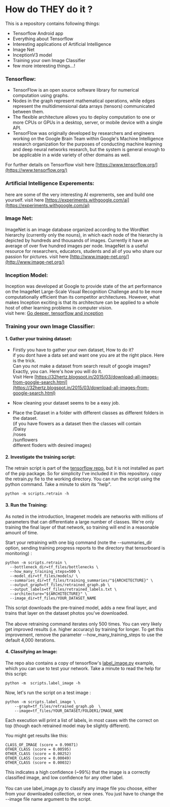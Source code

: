 # How do THEY do it ?

This is a repository contains following things:

 * Tensorflow Android app 
 * Everything about Tensorflow
 * Interesting applications of Artificial Intelligence
 * Image Net
 * InceptionV3 model
 * Training your own Image Classifier
 * few more interesting things...! 

### Tensorflow:
* TensorFlow is an open source software library for numerical computation using graphs. 
* Nodes in the graph represent mathematical operations, while  edges represent the multidimensional data arrays (tensors) communicated between them.
* The flexible architecture allows you to deploy computation to one or more CPUs or GPUs in a desktop, server, or mobile device with a single API. 
* TensorFlow was originally developed by researchers and engineers working on the Google Brain Team within Google's Machine Intelligence research organization for the purposes of conducting machine learning and deep neural networks research, but the system is general enough to be applicable in a wide variety of other domains as well. 

For further details on Tensorflow visit here [https://www.tensorflow.org/](https://www.tensorflow.org/)

### Artificial Intelligence Experements:

here are some of the very interesting AI exprements, see and build one yourself. 
  visit here [https://experiments.withgoogle.com/ai](https://experiments.withgoogle.com/ai)

### Image Net:
ImageNet is an image database organized according to the WordNet hierarchy (currently only the nouns), in which each node of the hierarchy is depicted by hundreds and thousands of images. Currently it have an average of over five hundred images per node. ImageNet is a useful resource for researchers, educators, students and all of you who share our passion for pictures.
visit here [http://www.image-net.org/](http://www.image-net.org/)

### Inception Model:

Inception was developed at Google to provide state of the art performance on the ImageNet Large-Scale Visual Recognition Challenge and to be more computationally efficient than its competitor architectures. However, what makes Inception exciting is that its architecture can be applied to a whole host of other learning problems in computer vision.
<br/> visit here: [Go deeper, tensorflow and inception](https://medium.com/initialized-capital/we-need-to-go-deeper-a-practical-guide-to-tensorflow-and-inception-50e66281804f)

### Training your own Image Classifier:
#### 1. Gather your training dataset:
* Firstly you have to gather your own dataset, How to do it? <br/> if you dont have a data set and want one you are at the right place. Here is the trick.<br/> Can you not make a dataset from search result of google images?<br/> Exactly, you can. Here's how you will do it.<br/>Visit Here [https://32hertz.blogspot.in/2015/03/download-all-images-from-google-search.html](https://32hertz.blogspot.in/2015/03/download-all-images-from-google-search.html)

* Now cleaning your dataset seems to be a easy job.
  
* Place the Dataset in a folder with different classes as different folders in the dataset. <br/>(if you have flowers as a dataset then the classes will contain<br/> /Daisy<br/>/roses<br/>/sunflowers <br/> different floders with desired images)

#### 2. Investigate the training script:
The retrain script is part of the [tensorflow repo](https://github.com/tensorflow/tensorflow/blob/master/tensorflow/examples/image_retraining/retrain.py), but it is not installed as part of the pip package. So for simplicity I've included it in this repository. copy the retrain.py fie to the working directory. You can run the script using the python command. Take a minute to skim its "help".

```
python -m scripts.retrain -h
```
#### 3. Run the Training:
As noted in the introduction, Imagenet models are networks with millions of parameters that can differentiate a large number of classes. We're only training the final layer of that network, so training will end in a reasonable amount of time.

Start your retraining with one big command (note the --summaries_dir option, sending training progress reports to the directory that tensorboard is monitoring) :

```
python -m scripts.retrain \
  --bottleneck_dir=tf_files/bottlenecks \
  --how_many_training_steps=500 \
  --model_dir=tf_files/models/ \
  --summaries_dir=tf_files/training_summaries/"${ARCHITECTURE}" \
  --output_graph=tf_files/retrained_graph.pb \
  --output_labels=tf_files/retrained_labels.txt \
  --architecture="${ARCHITECTURE}" \
  --image_dir=tf_files/YOUR_DATASET_NAME
```
This script downloads the pre-trained model, adds a new final layer, and trains that layer on the dataset photos you've downloaded.
<br/><br/>
The above retraining command iterates only 500 times. You can very likely get improved results (i.e. higher accuracy) by training for longer. To get this improvement, remove the parameter --how_many_training_steps to use the default 4,000 iterations.
 
#### 4. Classifying an Image:
The repo also contains a copy of tensorflow's [label_image.py](https://github.com/tensorflow/tensorflow/blob/master/tensorflow/examples/image_retraining/label_image.py) example, which you can use to test your network. Take a minute to read the help for this script:

```
python -m  scripts.label_image -h
```
Now, let's run the script on a test image :
```
python -m scripts.label_image \
    --graph=tf_files/retrained_graph.pb  \
    --image=tf_files/YOUR_DATASET/FOLDER1/IMAGE_NAME
```
Each execution will print a list of  labels, in most cases with the correct on top (though each retrained model may be slightly different).

You might get results like this:
```
CLASS_OF_IMAGE (score = 0.99071)
OTHER_CLASS (score = 0.00595)
OTHER_CLASS (score = 0.00252)
OTHER_CLASS (score = 0.00049)
OTHER_CLASS (score = 0.00032)
```
This indicates a high confidence (~99%) that the image is a correctly classified image, and low confidence for any other label.
<br/><br/>
You can use label_image.py to classify any image file you choose, either from your downloaded collection, or new ones. You just have to change the --image file name argument to the script.
